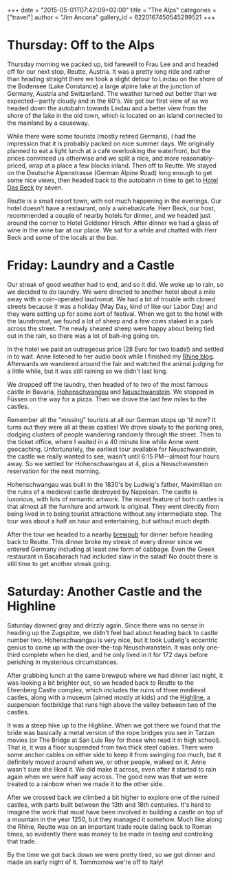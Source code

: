 +++
date = "2015-05-01T07:42:09+02:00"
title = "The Alps"
categories = ["travel"]
author = "Jim Ancona"
gallery_id = 6220167450545299521
+++

# Thursday: Off to the Alps

Thursday morning we packed up, bid farewell to Frau Lee and and headed off
for our next stop, Reutte, Austria. It was a pretty long ride and
rather than heading straight there we took a slight detour to Lindau
on the shore of the Bodensee (Lake Constance) a large alpine lake at
the junction of Germany, Austria and Switzerland. The weather turned
out better than we expected--partly cloudy and in the 60's. We got our
first view of as we headed down the autobahn towards Lindau and a
better view from the shore of the lake in the old town, which is
located on an island connected to the mainland by a causeway.

While there were some tourists (mostly retired Germans), I had the
impression that it is probably packed on nice summer days. We
originally planned to eat a light lunch at a cafe overlooking the
waterfront, but the prices convinced us otherwise and we split a nice,
and more reasonably-priced, wrap at a place a few blocks inland. Then
off to Reutte. We stayed on the Deutsche Alpenstrasse (German Alpine
Road) long enough to get some nice views, then headed back to the
autobahn in time to get to
[Hotel Das Beck](http://hotel-das-beck.at/index_so.e.htm) by seven.

Reutte is a small resort town, with not much happening in the
evenings. Our hotel doesn't have a restaurant, only a
winebar/cafe. Herr Beck, our host, recommended a couple of nearby
hotels for dinner, and we headed just around the corner to
Hotel Goldener Hirsch. After dinner we had a glass of wine in the wine
bar at our place. We sat for a while and chatted with Herr Beck and
some of the locals at the bar.

# Friday: Laundry and a Castle

Our streak of good weather had to end, and so it did. We woke up to rain, so we
decided to do laundry. We were directed to another hotel about a mile
away with a coin-operated laudromat. We had a bit of trouble with
closed streets because it was a holiday (May Day, kind of like our
Labor Day) and they were setting up for some sort of festival. When we
got to the hotel with the laundromat, we found a lot of sheep and a
few cows staked in a park across the street. The newly sheared sheep
were happy about being tied out in the rain, so there was a lot of
bah-ing going on.

In the hotel we paid an outrageous price (28 Euro for two loads!) and
settled in to wait. Anne listened to her audio book while I finished
my [Rhine blog](/travel/Bacharach-Rhine-and-Mosel/). Afterwards we
wandered around the fair and watched the animal judging for a little
while, but it was still raining so we didn't last long.

We dropped off the laundry, then headed of to two of the most famous
castle in Bavaria,
[Hohenschwangau](https://www.hohenschwangau.de/430.html) and
[Neuschwanstein](http://www.neuschwanstein.de/englisch/tourist/index.htm). We
stopped in Füssen on the way for a pizza. Then we drove the last few
miles to the castles.

Remember all the "missing" tourists at all our German stops up 'til
now? It turns out they were all at these castles! We drove slowly to
the parking area, dodging clusters of people wandering randomly
through the street. Then to the ticket office, where I waited in a 40
minute line while Anne went geocaching. Unfortunately, the earliest
tour available for Neuschwanstein, the castle we really wanted to see,
wasn't until 6:15 PM--almost four hours away. So we settled for
Hohenschwangau at 4, plus a Neuschwanstein reservation for the next
morning.

Hohenschwangau was built in the 1830's by Ludwig's father,
Maximillian on the ruins of a medieval castle destroyed by
Napolean. The castle is luxorious, with lots of romantic artwork. The
nicest feature of both castles is that almost all the furniture and
artwork is original. They went directly from being lived in to being
tourist attractions without any intermediate step. The tour was about
a half an hour and entertaining, but without much depth.

After the tour we headed to a nearby [brewpub](http://www.schlossbrauhaus.de/)
for dinner before heading
back to Reutte. This dinner broke my streak of every dinner since we
entered Germany including at least one form of cabbage. Even the Greek
restaurant in Bacaharach had included slaw in the salad! No doubt
there is still time to get another streak going.

# Saturday: Another Castle and the Highline

Saturday dawned gray and drizzly again. Since there was no sense in
heading up the Zugspitze, we didn't feel bad about heading back to
castle number two. Hohenschwangau is very nice, but it took Ludwig's
eccentric genius to come up with the over-the-top Neuschwanstein. It
was only one-third complete when he died, and he only lived in it for
172 days before perishing in mysterious circumstances.

After grabbing lunch at the same brewpub where we had dinner last
night, it was looking a bit brighter out, so we headed back to Reutte
to the Ehrenberg Castle complex, which includes the ruins of three
medieval castles, along with a museum (aimed mostly at kids) and the
[Highline](http://www.highline179.com/en/), a suspension footbridge that
runs high above the valley between two of the castles.

It was a steep hike up to the Highline. When we got there we found
that the bride was basically a metal version of the rope bridges you
see in Tarzan movies (or The Bridge at San Luis Rey for those who read
it in high school). That is, it was a floor suspended from two thick
steel cables. There were some anchor cables on either side to keep it
from swinging *too* much, but it definitely moved around when we, or
other people, walked on it. Anne wasn't sure she liked it. We did make
it across, even after it started to rain again when we were half way
across. The good new was that we were treated to a rainbow when we
made it to the other side.

After we crossed back we climbed a bit higher to explore one of the
ruined castles, with parts built between the 13th and 18th
centuries. It's hard to imagine the work that must have been involved
in building a castle on top of a mountain in the year 1250, but they
managed it somehow. Much like along the Rhine, Reutte was on an
important trade route dating back to Roman times, so evidently there
was money to be made in taxing and controling that trade.

By the time we got back down we were pretty tired, so we got dinner
and made an early night of it. Tommorrow we're off to Italy!
